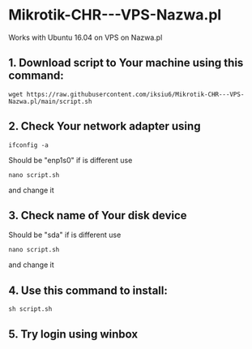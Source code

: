 # Mikrotik-CHR---VPS-Nazwa.pl

Works with Ubuntu 16.04 on VPS on Nazwa.pl

## 1. Download script to Your machine using this command:
```
wget https://raw.githubusercontent.com/iksiu6/Mikrotik-CHR---VPS-Nazwa.pl/main/script.sh
```

## 2. Check Your network adapter using 
```
ifconfig -a
```
Should be "enp1s0" if is different use
```
nano script.sh 
```
and change it

## 3. Check name of Your disk device

Should be "sda" if is different use
```
nano script.sh 
```
and change it


## 4. Use this command to install:

```
sh script.sh
```

## 5. Try login using winbox
